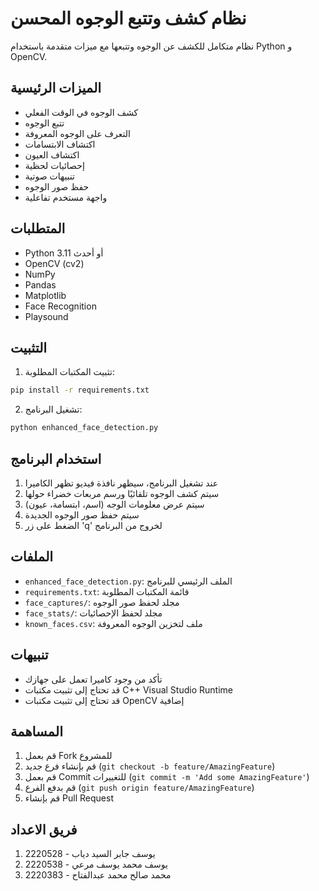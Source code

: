 # نظام كشف وتتبع الوجوه المحسن

نظام متكامل للكشف عن الوجوه وتتبعها مع ميزات متقدمة باستخدام Python و OpenCV.

## الميزات الرئيسية
- كشف الوجوه في الوقت الفعلي
- تتبع الوجوه
- التعرف على الوجوه المعروفة
- اكتشاف الابتسامات
- اكتشاف العيون
- إحصائيات لحظية
- تنبيهات صوتية
- حفظ صور الوجوه
- واجهة مستخدم تفاعلية

## المتطلبات
- Python 3.11 أو أحدث
- OpenCV (cv2)
- NumPy
- Pandas
- Matplotlib
- Face Recognition
- Playsound

## التثبيت
1. تثبيت المكتبات المطلوبة:
```bash
pip install -r requirements.txt
```

2. تشغيل البرنامج:
```bash
python enhanced_face_detection.py
```

## استخدام البرنامج
1. عند تشغيل البرنامج، سيظهر نافذة فيديو تظهر الكاميرا
2. سيتم كشف الوجوه تلقائيًا ورسم مربعات خضراء حولها
3. سيتم عرض معلومات الوجه (اسم، ابتسامة، عيون)
4. سيتم حفظ صور الوجوه الجديدة
5. الضغط على زر 'q' لخروج من البرنامج

## الملفات
- `enhanced_face_detection.py`: الملف الرئيسي للبرنامج
- `requirements.txt`: قائمة المكتبات المطلوبة
- `face_captures/`: مجلد لحفظ صور الوجوه
- `face_stats/`: مجلد لحفظ الإحصائيات
- `known_faces.csv`: ملف لتخزين الوجوه المعروفة

## تنبيهات
- تأكد من وجود كاميرا تعمل على جهازك
- قد تحتاج إلى تثبيت مكتبات C++ Visual Studio Runtime
- قد تحتاج إلى تثبيت مكتبات OpenCV إضافية

## المساهمة
1. قم بعمل Fork للمشروع
2. قم بإنشاء فرع جديد (`git checkout -b feature/AmazingFeature`)
3. قم بعمل Commit للتغييرات (`git commit -m 'Add some AmazingFeature'`)
4. قم بدفع الفرع (`git push origin feature/AmazingFeature`)
5. قم بإنشاء Pull Request

## فريق الاعداد
1. يوسف جابر السيد دياب - 2220528
2. يوسف محمد يوسف مرعي - 2220538
3. محمد صالح محمد عبدالفتاح - 2220383

